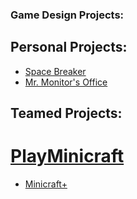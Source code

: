 ### Game Design Projects:
## Personal Projects:
- [Space Breaker](https://gamejolt.com/games/Space-Breaker/481473)
- [Mr. Monitor's Office](https://gamejolt.com/games/MrMonitorsOffice/481934)

## Teamed Projects:
# [PlayMinicraft](https://github.com/MinicraftPlus)
- [Minicraft+](https://github.com/MinicraftPlus/minicraft-plus-revived)
